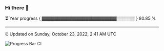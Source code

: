 ### Hi there 👋

⏳ Year progress { ▓▓▓▓▓▓▓▓▓▓▓▓▓▓▓▓▓▓▓▓▓▓▓▓░░░░░░ } 80.85 %

---

⏰ Updated on Sunday, October 23, 2022, 2:41 AM UTC

![Progress Bar CI](https://github.com/arthurbuhl/arthurbuhl/workflows/Progress%20Bar%20CI/badge.svg)
